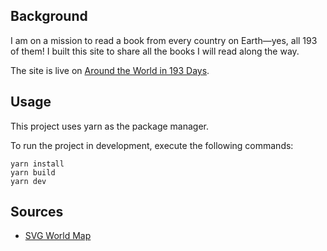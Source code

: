 ## Background
I am on a mission to read a book from every country on Earth—yes, all 193 of them! 
I built this site to share all the books I will read along the way.

The site is live on [Around the World in 193 Days](https://global-reading-challenge-y5qk.vercel.app/). 

## Usage 
This project uses yarn as the package manager.

To run the project in development, execute the following commands:
```
yarn install
yarn build
yarn dev
```

## Sources
- [SVG World Map](https://commons.wikimedia.org/wiki/File:BlankMap-World_16_April_2024.svg)
